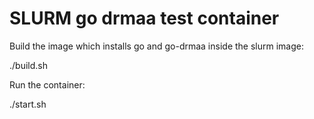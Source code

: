 # SLURM go drmaa test container

Build the image which installs go and go-drmaa inside the slurm image:

./build.sh

Run the container:

./start.sh

